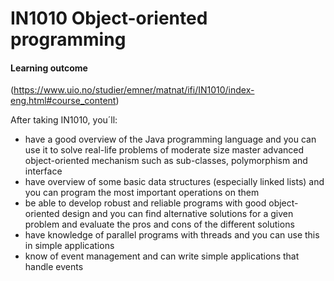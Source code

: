 # IN1010 Object-oriented programming 

#### Learning outcome 

(https://www.uio.no/studier/emner/matnat/ifi/IN1010/index-eng.html#course_content)

After taking IN1010, you´ll:

- have a good overview of the Java programming language and you can use it to solve real-life problems of moderate size
master advanced object-oriented mechanism such as sub-classes, polymorphism and interface
- have overview of some basic data structures (especially linked lists) and you can program the most important operations on them
- be able to develop robust and reliable programs with good object-oriented design and you can find alternative solutions for a given problem and evaluate the pros and cons of the different solutions
- have knowledge of parallel programs with threads and you can use this in simple applications
- know of event management and can write simple applications that handle events
